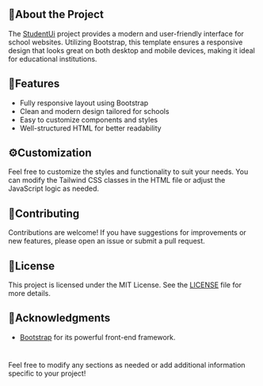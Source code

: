## 🌟About the Project
The <a href="https://github.com/SrTaha/StudentUi">StudentUi</a> project provides a modern and user-friendly interface for school websites. Utilizing Bootstrap, this template ensures a responsive design that looks great on both desktop and mobile devices, making it ideal for educational institutions.
## 🎯Features
- Fully responsive layout using Bootstrap
- Clean and modern design tailored for schools
- Easy to customize components and styles
- Well-structured HTML for better readability
## ⚙️Customization 
Feel free to customize the styles and functionality to suit your needs. You can modify the Tailwind CSS classes in the HTML file or adjust the JavaScript logic as needed.
## 👋Contributing
Contributions are welcome! If you have suggestions for improvements or new features, please open an issue or submit a pull request.
## 📄License
This project is licensed under the MIT License. See the <a href="https://docs.github.com/en/repositories/managing-your-repositorys-settings-and-features/customizing-your-repository/licensing-a-repository" >LICENSE</a> file for more details.
## 💎Acknowledgments
- <a href="https://github.com/twbs">Bootstrap</a> for its powerful front-end framework.
#
Feel free to modify any sections as needed or add additional information specific to your project!
